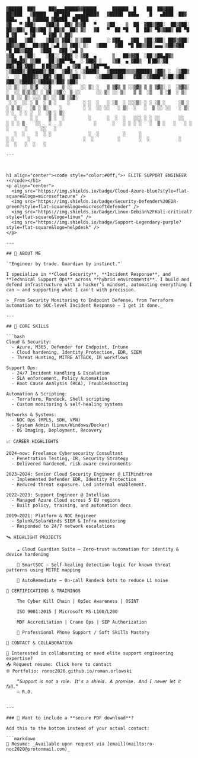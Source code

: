 ```text

▓█████  ██▓     ██▓▄▄▄█████▓▓█████      ██████  █    ██  ██▓███   ██▓███   ▒█████   ██▀███  ▄▄▄█████▓   ▓█████  ███▄    █   ▄████  ██▓ ███▄    █ ▓█████ ▓█████  ██▀███  
▓█   ▀ ▓██▒    ▓██▒▓  ██▒ ▓▒▓█   ▀    ▒██    ▒  ██  ▓██▒▓██░  ██▒▓██░  ██▒▒██▒  ██▒▓██ ▒ ██▒▓  ██▒ ▓▒   ▓█   ▀  ██ ▀█   █  ██▒ ▀█▒▓██▒ ██ ▀█   █ ▓█   ▀ ▓█   ▀ ▓██ ▒ ██▒
▒███   ▒██░    ▒██▒▒ ▓██░ ▒░▒███      ░ ▓██▄   ▓██  ▒██░▓██░ ██▓▒▓██░ ██▓▒▒██░  ██▒▓██ ░▄█ ▒▒ ▓██░ ▒░   ▒███   ▓██  ▀█ ██▒▒██░▄▄▄░▒██▒▓██  ▀█ ██▒▒███   ▒███   ▓██ ░▄█ ▒
▒▓█  ▄ ▒██░    ░██░░ ▓██▓ ░ ▒▓█  ▄      ▒   ██▒▓▓█  ░██░▒██▄█▓▒ ▒▒██▄█▓▒ ▒▒██   ██░▒██▀▀█▄  ░ ▓██▓ ░    ▒▓█  ▄ ▓██▒  ▐▌██▒░▓█  ██▓░██░▓██▒  ▐▌██▒▒▓█  ▄ ▒▓█  ▄ ▒██▀▀█▄  
░▒████▒░██████▒░██░  ▒██▒ ░ ░▒████▒   ▒██████▒▒▒▒█████▓ ▒██▒ ░  ░▒██▒ ░  ░░ ████▓▒░░██▓ ▒██▒  ▒██▒ ░    ░▒████▒▒██░   ▓██░░▒▓███▀▒░██░▒██░   ▓██░░▒████▒░▒████▒░██▓ ▒██▒
░░ ▒░ ░░ ▒░▓  ░░▓    ▒ ░░   ░░ ▒░ ░   ▒ ▒▓▒ ▒ ░░▒▓▒ ▒ ▒ ▒▓▒░ ░  ░▒▓▒░ ░  ░░ ▒░▒░▒░ ░ ▒▓ ░▒▓░  ▒ ░░      ░░ ▒░ ░░ ▒░   ▒ ▒  ░▒   ▒ ░▓  ░ ▒░   ▒ ▒ ░░ ▒░ ░░░ ▒░ ░░ ▒▓ ░▒▓░
 ░ ░  ░░ ░ ▒  ░ ▒ ░    ░     ░ ░  ░   ░ ░▒  ░ ░░░▒░ ░ ░ ░▒ ░     ░▒ ░       ░ ▒ ▒░   ░▒ ░ ▒░    ░        ░ ░  ░░ ░░   ░ ▒░  ░   ░  ▒ ░░ ░░   ░ ▒░ ░ ░  ░ ░ ░  ░  ░▒ ░ ▒░
   ░     ░ ░    ▒ ░  ░         ░      ░  ░  ░   ░░░ ░ ░ ░░       ░░       ░ ░ ░ ▒    ░░   ░   ░            ░      ░   ░ ░ ░ ░   ░  ▒ ░   ░   ░ ░    ░      ░     ░░   ░ 
   ░  ░    ░  ░ ░              ░  ░         ░     ░                           ░ ░     ░                    ░  ░         ░       ░  ░           ░    ░  ░   ░  ░   ░     
                                                                                                                                                                        
---



h1 align="center"><code style="color:#0ff;">⚡ ELITE SUPPORT ENGINEER ⚡</code></h1>
<p align="center">
  <img src="https://img.shields.io/badge/Cloud-Azure-blue?style=flat-square&logo=microsoftazure" />
  <img src="https://img.shields.io/badge/Security-Defender%20EDR-green?style=flat-square&logo=microsoftdefender" />
  <img src="https://img.shields.io/badge/Linux-Debian%2FKali-critical?style=flat-square&logo=linux" />
  <img src="https://img.shields.io/badge/Support-Legendary-purple?style=flat-square&logo=helpdesk" />
</p>

---

## 🧠 ABOUT ME

`"Engineer by trade. Guardian by instinct."`

I specialize in **Cloud Security**, **Incident Response**, and **Technical Support Ops** across **hybrid environments**. I build and defend infrastructure with a hacker’s mindset, automating everything I can — and supporting what I can't with precision.

> _From Security Monitoring to Endpoint Defense, from Terraform automation to SOC-level Incident Response — I get it done._

---

## 🔧 CORE SKILLS

```bash
Cloud & Security:
  - Azure, M365, Defender for Endpoint, Intune
  - Cloud hardening, Identity Protection, EDR, SIEM
  - Threat Hunting, MITRE ATT&CK, IR workflows

Support Ops:
  - 24/7 Incident Handling & Escalation
  - SLA enforcement, Policy Automation
  - Root Cause Analysis (RCA), Troubleshooting

Automation & Scripting:
  - Terraform, Rundeck, Shell scripting
  - Custom monitoring & self-healing systems

Networks & Systems:
  - NOC Ops (MPLS, SDH, VPN)
  - System Admin (Linux/Windows/Docker)
  - OS Imaging, Deployment, Recovery

📈 CAREER HIGHLIGHTS

2024–now: Freelance Cybersecurity Consultant
  - Penetration Testing, IR, Security Strategy
  - Delivered hardened, risk-aware environments

2023–2024: Senior Cloud Security Engineer @ LTIMindtree
  - Implemented Defender EDR, Identity Protection
  - Reduced threat exposure. Led internal enablement.

2022–2023: Support Engineer @ Intellias
  - Managed Azure Cloud across 5 EU regions
  - Built policy, training, and automation docs

2019–2021: Platform & NOC Engineer
  - Splunk/SolarWinds SIEM & Infra monitoring
  - Responded to 24/7 network escalations

🛰️ HIGHLIGHT PROJECTS

    ☁️ Cloud Guardian Suite — Zero-trust automation for identity & device hardening

    🧠 SmartSOC — Self-healing detection logic for known threat patterns using MITRE mapping

    🔁 AutoRemediate — On-call Rundeck bots to reduce L1 noise

🧪 CERTIFICATIONS & TRAININGS

    The Cyber Kill Chain | OpSec Awareness | OSINT

    ISO 9001:2015 | Microsoft MS-L100/L200

    MDF Accreditation | Crane Ops | SEP Authorization

    🚧 Professional Phone Support / Soft Skills Mastery

🚀 CONTACT & COLLABORATION

📌 Interested in collaborating or need elite support engineering expertise?
📥 Request resume: Click here to contact
🌐 Portfolio: ronoc2020.github.io/roman.orlowski

    “𝘚𝘶𝘱𝘱𝘰𝘳𝘵 𝘪𝘴 𝘯𝘰𝘵 𝘢 𝘳𝘰𝘭𝘦. 𝘐𝘵'𝘴 𝘢 𝘴𝘩𝘪𝘦𝘭𝘥. 𝘈 𝘱𝘳𝘰𝘮𝘪𝘴𝘦. 𝘈𝘯𝘥 𝘐 𝘯𝘦𝘷𝘦𝘳 𝘭𝘦𝘵 𝘪𝘵 𝘧𝘢𝘭𝘭.”
    — R.O.


---

### 🔐 Want to include a **secure PDF download**?

Add this to the bottom instead of your actual contact:

```markdown
📄 Resume: _Available upon request via [email](mailto:ro-noc2020@protonmail.com)_

